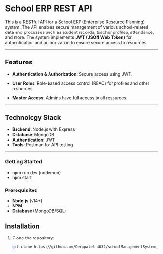 # School ERP REST API

This is a RESTful API for a School ERP (Enterprise Resource Planning) system. The API enables secure management of various school-related data and processes such as student records, teacher profiles, attendance, and more. The system implements **JWT (JSON Web Token)** for authentication and authorization to ensure secure access to resources.

---

## Features

- **Authentication & Authorization**: Secure access using JWT.
- **User Roles**: Role-based access control (RBAC) for profiles and other resources.

- **Master Access**: Admins have full access to all resources.


---

## Technology Stack

- **Backend**: Node.js with Express
- **Database**: MongoDB 
- **Authentication**: JWT
- **Tools**: Postman for API testing

---

### Getting Started
  - npm run dev (nodemon)
  - npm start

### Prerequisites

- **Node.js** (v14+)
- **NPM** 
- **Database** (MongoDB/SQL)

## Installation

1. Clone the repository:
   ```bash
   git clone https://github.com/Deeppatel-4032/schoolManagementSystem_API.git
